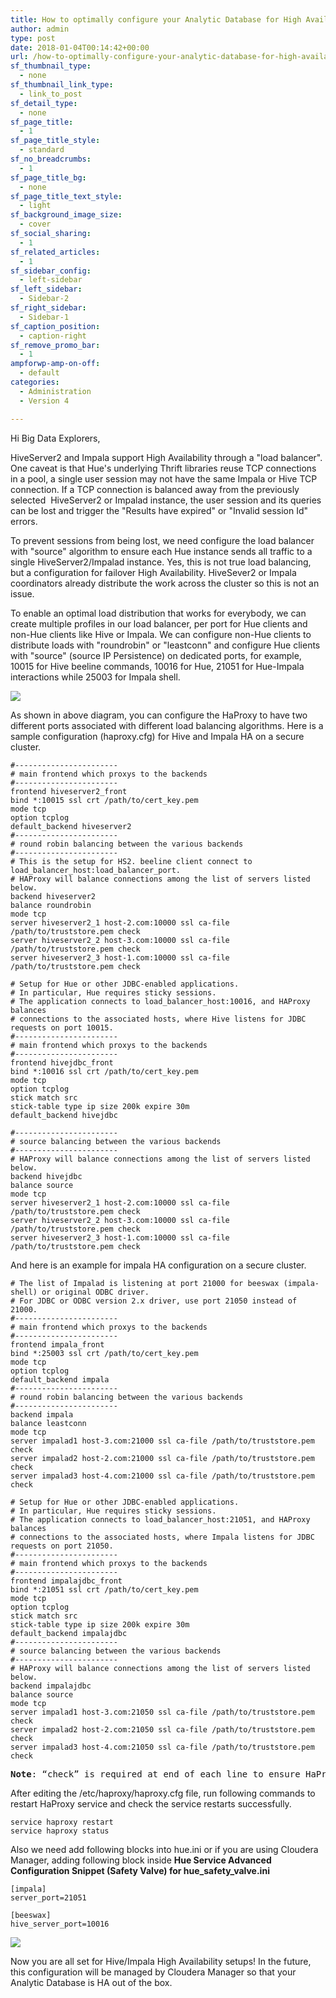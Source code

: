 ```yaml
---
title: How to optimally configure your Analytic Database for High Availability with Hue and other SQL clients
author: admin
type: post
date: 2018-01-04T00:14:42+00:00
url: /how-to-optimally-configure-your-analytic-database-for-high-availability-with-hue-and-other-sql-clients/
sf_thumbnail_type:
  - none
sf_thumbnail_link_type:
  - link_to_post
sf_detail_type:
  - none
sf_page_title:
  - 1
sf_page_title_style:
  - standard
sf_no_breadcrumbs:
  - 1
sf_page_title_bg:
  - none
sf_page_title_text_style:
  - light
sf_background_image_size:
  - cover
sf_social_sharing:
  - 1
sf_related_articles:
  - 1
sf_sidebar_config:
  - left-sidebar
sf_left_sidebar:
  - Sidebar-2
sf_right_sidebar:
  - Sidebar-1
sf_caption_position:
  - caption-right
sf_remove_promo_bar:
  - 1
ampforwp-amp-on-off:
  - default
categories:
  - Administration
  - Version 4

---
```

Hi Big Data Explorers,

<span style="font-weight: 400;">HiveServer2 and Impala support High Availability through a "load balancer". One caveat is that Hue's underlying Thrift libraries reuse TCP connections in a pool, a single user session may not have the same Impala or Hive TCP connection. If a TCP connection is balanced away from the previously selected  HiveServer2 or Impalad instance, the user session and its queries can be lost and trigger the "Results have expired" or "Invalid session Id" errors.</span>

<span style="font-weight: 400;">To prevent sessions from being lost, we need configure the load balancer with "source" algorithm to ensure each Hue instance sends all traffic to a single HiveServer2/Impalad instance. Yes, this is not true load balancing, but a configuration for failover High Availability. HiveSever2 or Impala coordinators already distribute the work across the cluster so this is not an issue.</span>

<span style="font-weight: 400;">To enable an optimal load distribution that works for everybody, we can create multiple profiles in our load balancer, per port for Hue clients and non-Hue clients like Hive or Impala. We can configure non-Hue clients to distribute loads with "roundrobin" or "leastconn" and configure Hue clients with "source" (source IP Persistence) on dedicated ports, for example, 10015 for Hive beeline commands, 10016 for Hue, 21051 for Hue-Impala interactions while 25003 for Impala shell.</span>

<img src="https://cdn.gethue.com/uploads/2018/01/HaproxyDiagram_5.png"/>

<span style="font-weight: 400;">As shown in above diagram, you can configure the HaProxy to have two different ports associated with different load balancing algorithms. Here is a sample configuration (haproxy.cfg) for Hive and Impala HA on a secure cluster.</span>

    #-----------------------
    # main frontend which proxys to the backends
    #-----------------------
    frontend hiveserver2_front
    bind *:10015 ssl crt /path/to/cert_key.pem
    mode tcp
    option tcplog
    default_backend hiveserver2
    #-----------------------
    # round robin balancing between the various backends
    #-----------------------
    # This is the setup for HS2. beeline client connect to load_balancer_host:load_balancer_port.
    # HAProxy will balance connections among the list of servers listed below.
    backend hiveserver2
    balance roundrobin
    mode tcp
    server hiveserver2_1 host-2.com:10000 ssl ca-file /path/to/truststore.pem check
    server hiveserver2_2 host-3.com:10000 ssl ca-file /path/to/truststore.pem check
    server hiveserver2_3 host-1.com:10000 ssl ca-file /path/to/truststore.pem check

    # Setup for Hue or other JDBC-enabled applications.
    # In particular, Hue requires sticky sessions.
    # The application connects to load_balancer_host:10016, and HAProxy balances
    # connections to the associated hosts, where Hive listens for JDBC requests on port 10015.
    #-----------------------
    # main frontend which proxys to the backends
    #-----------------------
    frontend hivejdbc_front
    bind *:10016 ssl crt /path/to/cert_key.pem
    mode tcp
    option tcplog
    stick match src
    stick-table type ip size 200k expire 30m
    default_backend hivejdbc

    #-----------------------
    # source balancing between the various backends
    #-----------------------
    # HAProxy will balance connections among the list of servers listed below.
    backend hivejdbc
    balance source
    mode tcp
    server hiveserver2_1 host-2.com:10000 ssl ca-file /path/to/truststore.pem check
    server hiveserver2_2 host-3.com:10000 ssl ca-file /path/to/truststore.pem check
    server hiveserver2_3 host-1.com:10000 ssl ca-file /path/to/truststore.pem check

  <p>
    <span style="font-weight: 400;">And here is an example for impala HA configuration on a secure cluster.</span>
  </p>


    # The list of Impalad is listening at port 21000 for beeswax (impala-shell) or original ODBC driver.
    # For JDBC or ODBC version 2.x driver, use port 21050 instead of 21000.
    #-----------------------
    # main frontend which proxys to the backends
    #-----------------------
    frontend impala_front
    bind *:25003 ssl crt /path/to/cert_key.pem
    mode tcp
    option tcplog
    default_backend impala
    #-----------------------
    # round robin balancing between the various backends
    #-----------------------
    backend impala
    balance leastconn
    mode tcp
    server impalad1 host-3.com:21000 ssl ca-file /path/to/truststore.pem check
    server impalad2 host-2.com:21000 ssl ca-file /path/to/truststore.pem check
    server impalad3 host-4.com:21000 ssl ca-file /path/to/truststore.pem check

    # Setup for Hue or other JDBC-enabled applications.
    # In particular, Hue requires sticky sessions.
    # The application connects to load_balancer_host:21051, and HAProxy balances
    # connections to the associated hosts, where Impala listens for JDBC requests on port 21050.
    #-----------------------
    # main frontend which proxys to the backends
    #-----------------------
    frontend impalajdbc_front
    bind *:21051 ssl crt /path/to/cert_key.pem
    mode tcp
    option tcplog
    stick match src
    stick-table type ip size 200k expire 30m
    default_backend impalajdbc
    #-----------------------
    # source balancing between the various backends
    #-----------------------
    # HAProxy will balance connections among the list of servers listed below.
    backend impalajdbc
    balance source
    mode tcp
    server impalad1 host-3.com:21050 ssl ca-file /path/to/truststore.pem check
    server impalad2 host-2.com:21050 ssl ca-file /path/to/truststore.pem check
    server impalad3 host-4.com:21050 ssl ca-file /path/to/truststore.pem check

<pre><span style="font-weight: 400;"><strong>Note</strong>: “check” is required at end of each line to ensure HaProxy can detect any unreachable Impalad/HiveServer2 server, so HA failover can be successful. Without TCP check, you may hit the “TSocket reads 0 byte” error when the Impalad/HiveServer2 server Hue tries to connect is down.</span></pre>

<p>
  <span style="font-weight: 400;">After editing the /etc/haproxy/haproxy.cfg file, run following commands to restart HaProxy service and check the service restarts successfully.</span>
</p>

    service haproxy restart
    service haproxy status

<p>
  <span style="font-weight: 400;">Also we need add following blocks into hue.ini or if you are using Cloudera Manager, adding following block inside </span><b>Hue Service Advanced Configuration Snippet (Safety Valve) for hue_safety_valve.ini</b>
</p>

    [impala]
    server_port=21051

    [beeswax]
    hive_server_port=10016

<p>
  <a href="https://cdn.gethue.com/uploads/2018/01/Screen-Shot-2018-01-03-at-2.01.58-PM.png"><img class="aligncenter wp-image-5155" src="https://cdn.gethue.com/uploads/2018/01/Screen-Shot-2018-01-03-at-2.01.58-PM.png"/></a>
</p>

<p>
  <span style="font-weight: 400;">Now you are all set for Hive/Impala High Availability setups! In the future, this configuration will be managed by Cloudera Manager so that your Analytic Database is HA out of the box.</span>
</p>
